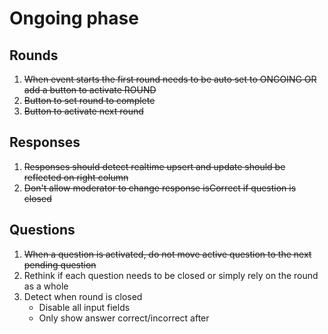 # Ongoing phase
## Rounds
1. ~~When event starts the first round needs to be auto set to ONGOING OR add a button to activate ROUND~~
2. ~~Button to set round to complete~~
3. ~~Button to activate next round~~

## Responses
1. ~~Responses should detect realtime upsert and update should be reflected on right column~~
2. ~~Don't allow moderator to change response isCorrect if question is closed~~

## Questions
1. ~~When a question is activated, do not move active question to the next pending question~~
2. Rethink if each question needs to be closed or simply rely on the round as a whole
3. Detect when round is closed
    - Disable all input fields
    - Only show answer correct/incorrect after